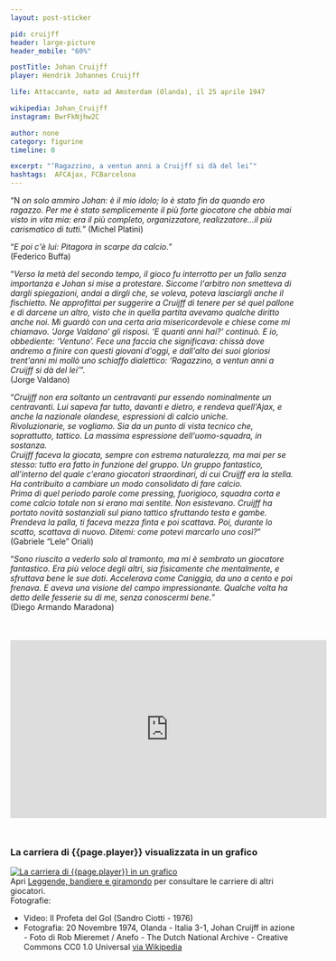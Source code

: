 ```yaml
---
layout: post-sticker

pid: cruijff
header: large-picture
header_mobile: "60%"

postTitle: Johan Cruijff
player: Hendrik Johannes Cruijff

life: Attaccante, nato ad Amsterdam (Olanda), il 25 aprile 1947

wikipedia: Johan_Cruijff
instagram: BwrFkNjhw2C

author: none
category: figurine
timeline: 0

excerpt: "‘Ragazzino, a ventun anni a Cruijff si dà del lei’"
hashtags:  AFCAjax, FCBarcelona
---
```

“N _on solo ammiro Johan: è il mio idolo; lo è stato fin da quando ero ragazzo. Per me è stato semplicemente il più forte giocatore che abbia mai visto in vita mia: era il più completo, organizzatore, realizzatore...il più carismatico di tutti._” (Michel Platini)

“_E poi c'è lui: Pitagora in scarpe da calcio._”  
(Federico Buffa)

“_Verso la metà del secondo tempo, il gioco fu interrotto per un fallo senza importanza e Johan si mise a protestare. Siccome l'arbitro non smetteva di dargli spiegazioni, andai a dirgli che, se voleva, poteva lasciargli anche il fischietto. Ne approfittai per suggerire a Cruijff di tenere per sé quel pallone e di darcene un altro, visto che in quella partita avevamo qualche diritto anche noi. Mi guardò con una certa aria misericordevole e chiese come mi chiamavo. ‘Jorge Valdano’ gli risposi. ‘E quanti anni hai?’ continuò. E io, obbediente: ‘Ventuno’. Fece una faccia che significava: chissà dove andremo a finire con questi giovani d'oggi, e dall'alto dei suoi gloriosi trent'anni mi mollò uno schiaffo dialettico: ‘Ragazzino, a ventun anni a Cruijff si dà del lei’_”.  
(Jorge Valdano)

“_Cruijff non era soltanto un centravanti pur essendo nominalmente un centravanti. Lui sapeva far tutto, davanti e dietro, e rendeva quell'Ajax, e anche la nazionale olandese, espressioni di calcio uniche.  
Rivoluzionarie, se vogliamo. Sia da un punto di vista tecnico che, soprattutto, tattico. La massima espressione dell'uomo-squadra, in sostanza.  
Cruijff faceva la giocata, sempre con estrema naturalezza, ma mai per se stesso: tutto era fatto in funzione del gruppo. Un gruppo fantastico, all'interno del quale c'erano giocatori straordinari, di cui Cruijff era la stella.  
Ha contribuito a cambiare un modo consolidato di fare calcio.  
Prima di quel periodo parole come pressing, fuorigioco, squadra corta e come calcio totale non si erano mai sentite. Non esistevano. Cruijff ha portato novità sostanziali sul piano tattico sfruttando testa e gambe. Prendeva la palla, ti faceva mezza finta e poi scattava. Poi, durante lo scatto, scattava di nuovo. Ditemi: come potevi marcarlo uno così?_”  
(Gabriele “Lele” Oriali)

“_Sono riuscito a vederlo solo al tramonto, ma mi è sembrato un giocatore fantastico. Era più veloce degli altri, sia fisicamente che mentalmente, e sfruttava bene le sue doti. Accelerava come Caniggia, da uno a cento e poi frenava. E aveva una visione del campo impressionante. Qualche volta ha detto delle fesserie su di me, senza conoscermi bene._”  
(Diego Armando Maradona)

<div class="text-center" style="margin-top:50px">
  <div class="videoWrapper">
    <iframe width="560" height="315" src="https://www.youtube-nocookie.com/embed/Y1L_hz21VP4" frameborder="0" allow="accelerometer; autoplay; encrypted-media; gyroscope; picture-in-picture" allowfullscreen></iframe>
  </div>
</div>

<div style="margin-top: 50px;">
<h3>La carriera di {{page.player}} visualizzata in un grafico</h3>
<a href="/leggende-bandiere-e-giramondo" title="La carriera di {{page.player}} visualizzata in un grafico"><img class="responsive-img w100 border" src="{{site.baseurl}}/assets/pics/careers/{{page.pid}}.png" alt="La carriera di {{page.player}} in un grafico"/></a>
</div>
Apri <a href="/leggende-bandiere-e-giramondo" title="La carriera di {{page.player}} visualizzata in un grafico">Leggende, bandiere e giramondo</a> per consultare le carriere di altri giocatori.


<div class="post-disclaimer">Fotografie:
<ul>
  <li>Video: Il Profeta del Gol (Sandro Ciotti - 1976)</li>
  <li>Fotografia: 20 Novembre 1974, Olanda - Italia 3-1, Johan Cruijff in azione - Foto di Rob Mieremet / Anefo - The Dutch National Archive - Creative Commons CC0 1.0 Universal <a href="https://commons.wikimedia.org/wiki/File:Nederland_tegen_Italie_3-1,_Johan_Cruijff_in_actie,_Bestanddeelnr_927-5926.jpg">via Wikipedia</a></li>
</ul>
</div>
